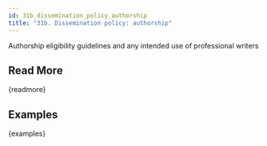 ```yaml
---
id: 31b_dissemination_policy_authorship
title: "31b. Dissemination policy: authorship"
---
```

Authorship eligibility guidelines and any intended use of professional writers

## Read More

{readmore}

## Examples

{examples}